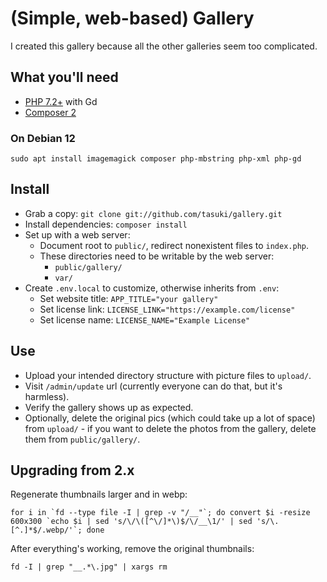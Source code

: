 # (Simple, web-based) Gallery

I created this gallery because all the other galleries seem too complicated.

## What you'll need

* [PHP 7.2+](https://www.php.net/) with Gd
* [Composer 2](https://getcomposer.org/)

### On Debian 12

```
sudo apt install imagemagick composer php-mbstring php-xml php-gd
```

## Install

* Grab a copy: `git clone git://github.com/tasuki/gallery.git`
* Install dependencies: `composer install`
* Set up with a web server:
	* Document root to `public/`, redirect nonexistent files to `index.php`.
	* These directories need to be writable by the web server:
		* `public/gallery/`
		* `var/`
* Create `.env.local` to customize, otherwise inherits from `.env`:
	* Set website title: `APP_TITLE="your gallery"`
	* Set license link: `LICENSE_LINK="https://example.com/license"`
	* Set license name: `LICENSE_NAME="Example License"`

## Use

* Upload your intended directory structure with picture files to `upload/`.
* Visit `/admin/update` url (currently everyone can do that, but it's harmless).
* Verify the gallery shows up as expected.
* Optionally, delete the original pics (which could take up a lot of space)
  from `upload/` - if you want to delete the photos from the gallery, delete
  them from `public/gallery/`.

## Upgrading from 2.x

Regenerate thumbnails larger and in webp:

	for i in `fd --type file -I | grep -v "/__"`; do convert $i -resize 600x300 `echo $i | sed 's/\/\([^\/]*\)$/\/__\1/' | sed 's/\.[^.]*$/.webp/'`; done

After everything's working, remove the original thumbnails:

	fd -I | grep "__.*\.jpg" | xargs rm
